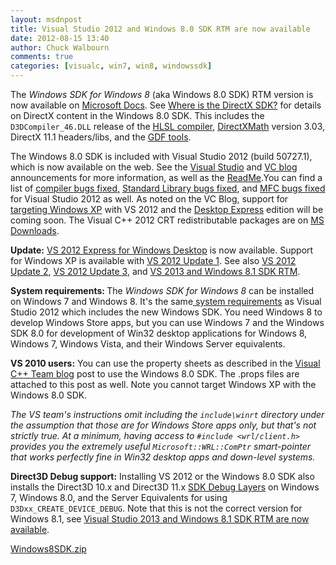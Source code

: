 ```yaml
---
layout: msdnpost
title: Visual Studio 2012 and Windows 8.0 SDK RTM are now available
date: 2012-08-15 13:40
author: Chuck Walbourn
comments: true
categories: [visualc, win7, win8, windowssdk]
---
```

The <em>Windows SDK for Windows 8</em> (aka Windows 8.0 SDK) RTM version is now available on <a href="https://developer.microsoft.com/en-us/windows/downloads/sdk-archive">Microsoft Docs</a>. See <a href="https://aka.ms/dxsdk">Where is the DirectX SDK?</a> for details on DirectX content in the Windows 8.0 SDK. This includes the <code>D3DCompiler_46.DLL</code> release of the <a href="https://walbourn.github.io/hlsl-fxc-and-d3dcompile/">HLSL compiler</a>, <a href="https://walbourn.github.io/introducing-directxmath/">DirectXMath</a> version 3.03, DirectX 11.1 headers/libs, and the <a href="https://walbourn.github.io/windows-8-release-preview-and-gdfs/">GDF tools</a>.
<!--more-->

The Windows 8.0 SDK is included with Visual Studio 2012 (build 50727.1), which is now available on the web. See the <a href="http://blogs.msdn.com/b/jasonz/archive/2012/08/15/visual-studio-2012-and-net-framework-4-5-released-to-the-web.aspx">Visual Studio</a> and <a href="https://devblogs.microsoft.com/cppblog/visual-c-in-visual-studio-2012/">VC blog</a> announcements for more information, as well as the <a href="http://go.microsoft.com/fwlink/?LinkId=255962">ReadMe</a>.You can find a list of <a href="https://devblogs.microsoft.com/cppblog/compiler-bugs-fixed-in-visual-studio-2012/">compiler bugs fixed,</a> <a href="https://devblogs.microsoft.com/cppblog/stl-bugs-fixed-in-visual-studio-2012/">Standard Library bugs fixed</a>, and <a href="https://devblogs.microsoft.com/cppblog/what-bugs-were-fixed-in-mfc-in-visual-studio-2012/">MFC bugs fixed</a> for Visual Studio 2012 as well. As noted on the VC Blog, support for <a href="https://devblogs.microsoft.com/cppblog/targeting-windows-xp-with-c-in-visual-studio-2012/">targeting Windows XP</a> with VS 2012 and the <a href="https://devblogs.microsoft.com/visualstudio/visual-studio-express-2012-for-windows-desktop/">Desktop Express</a> edition will be coming soon. The Visual C++ 2012 CRT redistributable packages are on <a href="http://www.microsoft.com/en-us/download/details.aspx?id=30679">MS Downloads</a>.

<strong>Update:</strong> <a href="https://devblogs.microsoft.com/visualstudio/visual-studio-express-2012-for-windows-desktop-is-here/">VS 2012 Express for Windows Desktop</a> is now available. Support for Windows XP is available with <a href="https://walbourn.github.io/visual-studio-2012-update-1/">VS 2012 Update 1</a>. See also <a href="https://walbourn.github.io/visual-studio-2012-update-2/">VS 2012 Update 2</a>, <a href="https://walbourn.github.io/visual-studio-2012-update-3/">VS 2012 Update 3</a>, and <a href="https://walbourn.github.io/visual-studio-2013-and-windows-8-1-sdk-rtm-are-now-available/">VS 2013 and Windows 8.1 SDK RTM</a>.

<strong>System requirements: </strong>The <em>Windows SDK for Windows 8</em> can be installed on Windows 7 and Windows 8. It's the same<a href="https://developer.microsoft.com/en-us/windows/downloads/sdk-archive#Requirements"> system requirements</a> as Visual Studio 2012 which includes the new Windows SDK. You need Windows 8 to develop Windows Store apps, but you can use Windows 7 and the Windows SDK 8.0 for development of Win32 desktop applications for Windows 8, Windows 7, Windows Vista, and their Windows Server equivalents.

<strong>VS 2010 users:</strong> You can use the property sheets as described in the <a href="https://devblogs.microsoft.com/cppblog/using-the-windows-8-sdk-with-visual-studio-2010-configuring-multiple-projects/
">Visual C++ Team blog</a> post to use the Windows 8.0 SDK. The .props files are attached to this post as well. Note you cannot target Windows XP with the Windows 8.0 SDK.

<em>The VS team's instructions omit including the ``include\winrt`` directory under the assumption that those are for Windows Store apps only, but that's not strictly true. At a minimum, having access to ``#include <wrl/client.h>`` provides you the extremely useful ``Microsoft::WRL::ComPtr`` smart-pointer that works perfectly fine in Win32 desktop apps and down-level systems.</em>

<strong>Direct3D Debug support:</strong> Installing VS 2012 or the Windows 8.0 SDK also installs the Direct3D 10.x and Direct3D 11.x <a href="https://walbourn.github.io/direct3d-sdk-debug-layer-tricks/">SDK Debug Layers</a> on Windows 7, Windows 8.0, and the Server Equivalents for using <code>D3Dxx_CREATE_DEVICE_DEBUG</code>. Note that this is not the correct version for Windows 8.1, see <a href="https://walbourn.github.io/visual-studio-2013-and-windows-8-1-sdk-rtm-are-now-available/">Visual Studio 2013 and Windows 8.1 SDK RTM are now available</a>.

<a href="https://walbourn.github.io/download/Windows8SDK.zip">Windows8SDK.zip</a>
